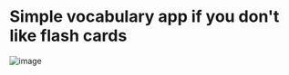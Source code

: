 # Simple vocabulary app if you don't like flash cards
![image](https://github.com/user-attachments/assets/800884fd-b1e5-4e0d-965d-751fbfadc0ac)


